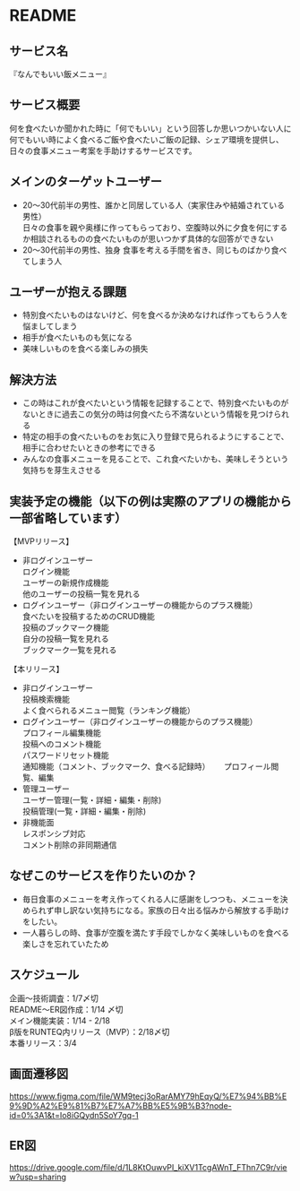 # README

## サービス名
  『なんでもいい飯メニュー』

## サービス概要
  何を食べたいか聞かれた時に「何でもいい」という回答しか思いつかいない人に  
  何でもいい時によく食べるご飯や食べたいご飯の記録、シェア環境を提供し、  
  日々の食事メニュー考案を手助けするサービスです。  

## メインのターゲットユーザー
  * 20〜30代前半の男性、誰かと同居している人（実家住みや結婚されている男性）  
  日々の食事を親や奥様に作ってもらっており、空腹時以外に夕食を何にするか相談されるものの食べたいものが思いつかず具体的な回答ができない  
  * 20〜30代前半の男性、独身
  食事を考える手間を省き、同じものばかり食べてしまう人

## ユーザーが抱える課題
  * 特別食べたいものはないけど、何を食べるか決めなければ作ってもらう人を悩ましてしまう  
  * 相手が食べたいものも気になる  
  * 美味しいものを食べる楽しみの損失

## 解決方法
  * この時はこれが食べたいという情報を記録することで、特別食べたいものがないときに過去この気分の時は何食べたら不満ないという情報を見つけられる  
  * 特定の相手の食べたいものをお気に入り登録で見られるようにすることで、相手に合わせたいときの参考にできる  
  * みんなの食事メニューを見ることで、これ食べたいかも、美味しそうという気持ちを芽生えさせる  

## 実装予定の機能（以下の例は実際のアプリの機能から一部省略しています）
  【MVPリリース】  
  * 非ログインユーザー  
  ログイン機能  
  ユーザーの新規作成機能  
  他のユーザーの投稿一覧を見れる  
  * ログインユーザー（非ログインユーザーの機能からのプラス機能）  
  食べたいを投稿するためのCRUD機能  
  投稿のブックマーク機能  
  自分の投稿一覧を見れる  
  ブックマーク一覧を見れる  
	
  【本リリース】  
  * 非ログインユーザー   
  投稿検索機能  
  よく食べられるメニュー閲覧（ランキング機能）
  * ログインユーザー（非ログインユーザーの機能からのプラス機能）  
  プロフィール編集機能  
  投稿へのコメント機能  
  パスワードリセット機能  
  通知機能（コメント、ブックマーク、食べる記録時）　　
  プロフィール閲覧、編集　　
  * 管理ユーザー  
  ユーザー管理(一覧・詳細・編集・削除)  
  投稿管理(一覧・詳細・編集・削除)  
  * 非機能面  
  レスポンシブ対応  
  コメント削除の非同期通信  

## なぜこのサービスを作りたいのか？
  * 毎日食事のメニューを考え作ってくれる人に感謝をしつつも、メニューを決められず申し訳ない気持ちになる。家族の日々出る悩みから解放する手助けをしたい。
  * 一人暮らしの時、食事が空腹を満たす手段でしかなく美味しいものを食べる楽しさを忘れていたため

## スケジュール
  企画〜技術調査：1/7〆切  
  README〜ER図作成：1/14 〆切  
  メイン機能実装：1/14 - 2/18  
  β版をRUNTEQ内リリース（MVP）：2/18〆切  
  本番リリース：3/4  

## 画面遷移図
https://www.figma.com/file/WM9tecj3oRarAMY79hEqyQ/%E7%94%BB%E9%9D%A2%E9%81%B7%E7%A7%BB%E5%9B%B3?node-id=0%3A1&t=Io8iGQydn5SoY7gq-1

## ER図
https://drive.google.com/file/d/1L8KtOuwvPI_kiXV1TcgAWnT_FThn7C9r/view?usp=sharing
